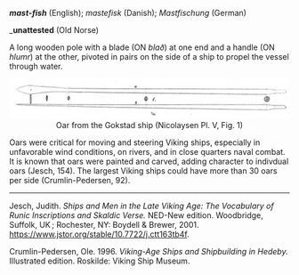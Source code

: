 **_mast-fish_** (English); _mastefisk_ (Danish); _Mastfischung_ (German)

_**unattested** (Old Norse)

  A long wooden pole with a blade (ON _blað_) at one end and a handle (ON _hlumr_) at the other, pivoted in pairs on the side of a ship to propel the vessel through water.    

<div align="center">
  
  ![oar from Gokstad ship](../images/Oar_Gokstad.png)  
  Oar from the Gokstad ship (Nicolaysen Pl. V, Fig. 1)

</div>

  Oars were critical for moving and steering Viking ships, especially in unfavorable wind conditions, on rivers, and in close quarters naval combat. It is known that oars were painted and carved, adding character to indivdual oars (Jesch, 154).  The largest Viking ships could have more than 30 oars per side (Crumlin-Pedersen, 92).   

---

  Jesch, Judith. _Ships and Men in the Late Viking Age: The Vocabulary of Runic Inscriptions and Skaldic Verse._ NED-New edition. Woodbridge, Suffolk, UK ; Rochester, NY: 
Boydell & Brewer, 2001. https://www.jstor.org/stable/10.7722/j.ctt163tb4f.

  Crumlin-Pedersen, Ole. 1996. _Viking-Age Ships and Shipbuilding in Hedeby._ Illustrated edition. Roskilde: Viking Ship Museum.
